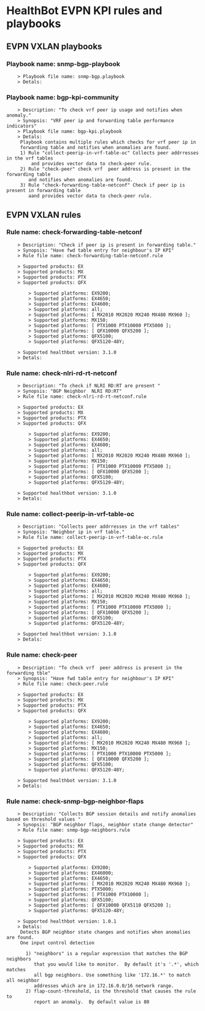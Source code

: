 # HealthBot EVPN KPI rules and playbooks

## EVPN VXLAN playbooks
### Playbook name: snmp-bgp-playbook 


		> Playbook file name: snmp-bgp.playbook
		> Detals:
### Playbook name: bgp-kpi-community 
		> Description: "To check vrf peer ip usage and notifies when anomaly."
		> Synopsis: "VRF peer ip and forwarding table performance indicators"
		> Playbook file name: bgp-kpi.playbook
		> Detals:
		 Playbook contains multiple rules which checks for vrf peer ip in
		 forwarding table and notifies when anomalies are found.
		 1) Rule "collect-peerip-in-vrf-table-oc" Collects peer addrresses in the vrf tables
		     and provides vector data to check-peer rule.
		 2) Rule "check-peer" check vrf  peer address is present in the forwarding table
		    and notifies when anomalies are found.
		 3) Rule "check-forwarding-table-netconf" Check if peer ip is present in forwarding table
		    aand provides vector data to check-peer rule.

## EVPN VXLAN rules

### Rule name: check-forwarding-table-netconf 
		> Description: "Check if peer ip is present in forwarding table."
		> Synopsis: "Have fwd table entry for neighbour's IP KPI"
		> Rule file name: check-forwarding-table-netconf.rule

		> Supported products: EX 
		> Supported products: MX 
		> Supported products: PTX 
		> Supported products: QFX 

			> Supported platforms: EX9200;
			> Supported platforms: EX4650;
			> Supported platforms: EX4600;
			> Supported platforms: all;
			> Supported platforms: [ MX2010 MX2020 MX240 MX480 MX960 ];
			> Supported platforms: MX150;
			> Supported platforms: [ PTX1000 PTX10000 PTX5000 ];
			> Supported platforms: [ QFX10000 QFX5200 ];
			> Supported platforms: QFX5100;
			> Supported platforms: QFX5120-48Y;

		> Supported healthbot version: 3.1.0
		> Detals:
### Rule name: check-nlri-rd-rt-netconf 
		> Description: "To check if NLRI RD:RT are present "
		> Synopsis: "BGP Neighbor  NLRI RD:RT"
		> Rule file name: check-nlri-rd-rt-netconf.rule

		> Supported products: EX 
		> Supported products: MX 
		> Supported products: PTX 
		> Supported products: QFX 

			> Supported platforms: EX9200;
			> Supported platforms: EX4650;
			> Supported platforms: EX4600;
			> Supported platforms: all;
			> Supported platforms: [ MX2010 MX2020 MX240 MX480 MX960 ];
			> Supported platforms: MX150;
			> Supported platforms: [ PTX1000 PTX10000 PTX5000 ];
			> Supported platforms: [ QFX10000 QFX5200 ];
			> Supported platforms: QFX5100;
			> Supported platforms: QFX5120-48Y;

		> Supported healthbot version: 3.1.0
		> Detals:
### Rule name: collect-peerip-in-vrf-table-oc 
		> Description: "Collects peer addrresses in the vrf tables"
		> Synopsis: "Neighbor ip in vrf table."
		> Rule file name: collect-peerip-in-vrf-table-oc.rule

		> Supported products: EX 
		> Supported products: MX 
		> Supported products: PTX 
		> Supported products: QFX 

			> Supported platforms: EX9200;
			> Supported platforms: EX4650;
			> Supported platforms: EX4600;
			> Supported platforms: all;
			> Supported platforms: [ MX2010 MX2020 MX240 MX480 MX960 ];
			> Supported platforms: MX150;
			> Supported platforms: [ PTX1000 PTX10000 PTX5000 ];
			> Supported platforms: [ QFX10000 QFX5200 ];
			> Supported platforms: QFX5100;
			> Supported platforms: QFX5120-48Y;

		> Supported healthbot version: 3.1.0
		> Detals:
### Rule name: check-peer 
		> Description: "To check vrf  peer address is present in the forwarding tble"
		> Synopsis: "Have fwd table entry for neighbour's IP KPI"
		> Rule file name: check-peer.rule

		> Supported products: EX 
		> Supported products: MX 
		> Supported products: PTX 
		> Supported products: QFX 

			> Supported platforms: EX9200;
			> Supported platforms: EX4650;
			> Supported platforms: EX4600;
			> Supported platforms: all;
			> Supported platforms: [ MX2010 MX2020 MX240 MX480 MX960 ];
			> Supported platforms: MX150;
			> Supported platforms: [ PTX1000 PTX10000 PTX5000 ];
			> Supported platforms: [ QFX10000 QFX5200 ];
			> Supported platforms: QFX5100;
			> Supported platforms: QFX5120-48Y;

		> Supported healthbot version: 3.1.0
		> Detals:
### Rule name: check-snmp-bgp-neighbor-flaps 
		> Description: "Collects BGP session details and notify anomalies based on threshold values "
		> Synopsis: "BGP neighbor flaps, neighbor state change detector"
		> Rule file name: snmp-bgp-neighbors.rule

		> Supported products: EX 
		> Supported products: MX 
		> Supported products: PTX 
		> Supported products: QFX 

			> Supported platforms: EX9200;
			> Supported platforms: EX46000;
			> Supported platforms: EX4650;
			> Supported platforms: [ MX2010 MX2020 MX240 MX480 MX960 ];
			> Supported platforms: PTX5000;
			> Supported platforms: [ PTX1000 PTX10000 ];
			> Supported platforms: QFX5100;
			> Supported platforms: [ QFX10000 QFX5110 QFX5200 ];
			> Supported platforms: QFX5120-48Y;

		> Supported healthbot version: 1.0.1
		> Detals:
		 Detects BGP neighbor state changes and notifies when anomalies are found.
		 One input control detection
		
		   1) "neighbors" is a regular expression that matches the BGP neighbors
		      that you would like to monitor.  By default it's '.*', which matches
		      all bgp neighbors. Use something like '172.16.*' to match all neighbor
		      addresses which are in 172.16.0.0/16 network range.
		   2) flap-count-threshold, is the threshold that causes the rule to
		      report an anomaly.  By default value is 80
